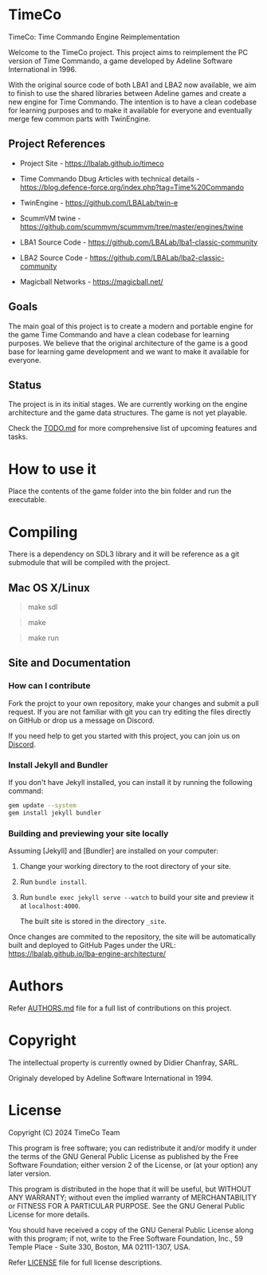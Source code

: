 # TimeCo
TimeCo: Time Commando Engine Reimplementation

Welcome to the TimeCo project.
This project aims to reimplement the PC version of Time Commando, a game developed by Adeline Software International in 1996.

With the original source code of both LBA1 and LBA2 now available, we aim to finish to use the shared libraries between Adeline games and create a new engine for Time Commando. The intention is to have a clean codebase for learning purposes and to make it available for everyone and eventually merge few common parts with TwinEngine.

## Project References

* Project Site - https://lbalab.github.io/timeco

* Time Commando Dbug Articles with technical details - https://blog.defence-force.org/index.php?tag=Time%20Commando

* TwinEngine - https://github.com/LBALab/twin-e

* ScummVM twine - https://github.com/scummvm/scummvm/tree/master/engines/twine

* LBA1 Source Code - https://github.com/LBALab/lba1-classic-community

* LBA2 Source Code - https://github.com/LBALab/lba2-classic-community

* Magicball Networks - https://magicball.net/


## Goals

The main goal of this project is to create a modern and portable engine for the game Time Commando and have a clean codebase for learning purposes. We believe that the original architecture of the game is a good base for learning game development and we want to make it available for everyone.

## Status

The project is in its initial stages. We are currently working on the engine architecture and the game data structures. The game is not yet playable.

Check the [TODO.md](TODO.md) for more comprehensive list of upcoming features and tasks.

# How to use it

Place the contents of the game folder into the bin folder and run the executable.


# Compiling

There is a dependency on SDL3 library and it will be reference as a git submodule that will be compiled with the project.

## Mac OS X/Linux

> make sdl

> make

> make run


## Site and Documentation

### How can I contribute

Fork the projct to your own repository, make your changes and submit a pull request. If you are not familiar with git you can try editing the files directly on GitHub or drop us a message on Discord.

If you need help to get you started with this project, you can join us on [Discord](https://discord.gg/gfzna5SfZ5).

### Install Jekyll and Bundler

If you don't have Jekyll installed, you can install it by running the following command:

```bash
gem update --system
gem install jekyll bundler
```

### Building and previewing your site locally

Assuming [Jekyll] and [Bundler] are installed on your computer:

1.  Change your working directory to the root directory of your site.

2.  Run `bundle install`.

3.  Run `bundle exec jekyll serve --watch` to build your site and preview it at `localhost:4000`.

    The built site is stored in the directory `_site`.

Once changes are commited to the repository, the site will be automatically built and deployed to GitHub Pages under the URL: https://lbalab.github.io/lba-engine-architecture/


# Authors

Refer [AUTHORS.md](AUTHORS.md) file for a full list of contributions on this project.

# Copyright

The intellectual property is currently owned by Didier Chanfray, SARL.

Originaly developed by Adeline Software International in 1994.

# License

Copyright (C) 2024 TimeCo Team

This program is free software; you can redistribute it and/or
modify it under the terms of the GNU General Public License 
as published by the Free Software Foundation; either version 2
of the License, or (at your option) any later version.

This program is distributed in the hope that it will be useful,
but WITHOUT ANY WARRANTY; without even the implied warranty of
MERCHANTABILITY or FITNESS FOR A PARTICULAR PURPOSE.  See the
GNU General Public License for more details.

You should have received a copy of the GNU General Public License
along with this program; if not, write to the Free Software
Foundation, Inc., 59 Temple Place - Suite 330, Boston, MA  02111-1307, USA.

Refer [LICENSE](LICENSE) file for full license descriptions.
